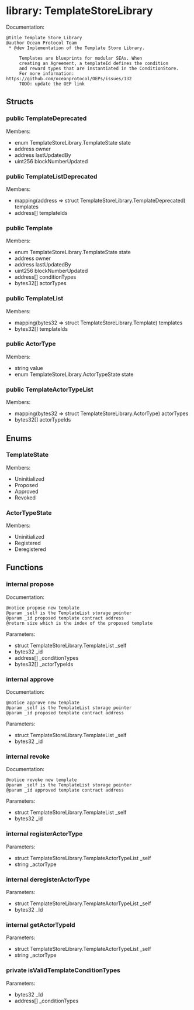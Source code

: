 
# library: TemplateStoreLibrary

Documentation:
```
@title Template Store Library
@author Ocean Protocol Team
 * @dev Implementation of the Template Store Library.
     
     Templates are blueprints for modular SEAs. When 
     creating an Agreement, a templateId defines the condition 
     and reward types that are instantiated in the ConditionStore.
     For more information: https://github.com/oceanprotocol/OEPs/issues/132
     TODO: update the OEP link 
```

## Structs

### public TemplateDeprecated
Members:
* enum TemplateStoreLibrary.TemplateState state
* address owner
* address lastUpdatedBy
* uint256 blockNumberUpdated

### public TemplateListDeprecated
Members:
* mapping(address => struct TemplateStoreLibrary.TemplateDeprecated) templates
* address[] templateIds

### public Template
Members:
* enum TemplateStoreLibrary.TemplateState state
* address owner
* address lastUpdatedBy
* uint256 blockNumberUpdated
* address[] conditionTypes
* bytes32[] actorTypes

### public TemplateList
Members:
* mapping(bytes32 => struct TemplateStoreLibrary.Template) templates
* bytes32[] templateIds

### public ActorType
Members:
* string value
* enum TemplateStoreLibrary.ActorTypeState state

### public TemplateActorTypeList
Members:
* mapping(bytes32 => struct TemplateStoreLibrary.ActorType) actorTypes
* bytes32[] actorTypeIds

## Enums

###  TemplateState
Members:
*  Uninitialized
*  Proposed
*  Approved
*  Revoked

###  ActorTypeState
Members:
*  Uninitialized
*  Registered
*  Deregistered

## Functions

### internal propose

Documentation:

```
@notice propose new template
@param _self is the TemplateList storage pointer
@param _id proposed template contract address 
@return size which is the index of the proposed template
```
Parameters:
* struct TemplateStoreLibrary.TemplateList _self
* bytes32 _id
* address[] _conditionTypes
* bytes32[] _actorTypeIds

### internal approve

Documentation:

```
@notice approve new template
@param _self is the TemplateList storage pointer
@param _id proposed template contract address
```
Parameters:
* struct TemplateStoreLibrary.TemplateList _self
* bytes32 _id

### internal revoke

Documentation:

```
@notice revoke new template
@param _self is the TemplateList storage pointer
@param _id approved template contract address
```
Parameters:
* struct TemplateStoreLibrary.TemplateList _self
* bytes32 _id

### internal registerActorType
Parameters:
* struct TemplateStoreLibrary.TemplateActorTypeList _self
* string _actorType

### internal deregisterActorType
Parameters:
* struct TemplateStoreLibrary.TemplateActorTypeList _self
* bytes32 _Id

### internal getActorTypeId
Parameters:
* struct TemplateStoreLibrary.TemplateActorTypeList _self
* string _actorType

### private isValidTemplateConditionTypes
Parameters:
* bytes32 _Id
* address[] _conditionTypes

